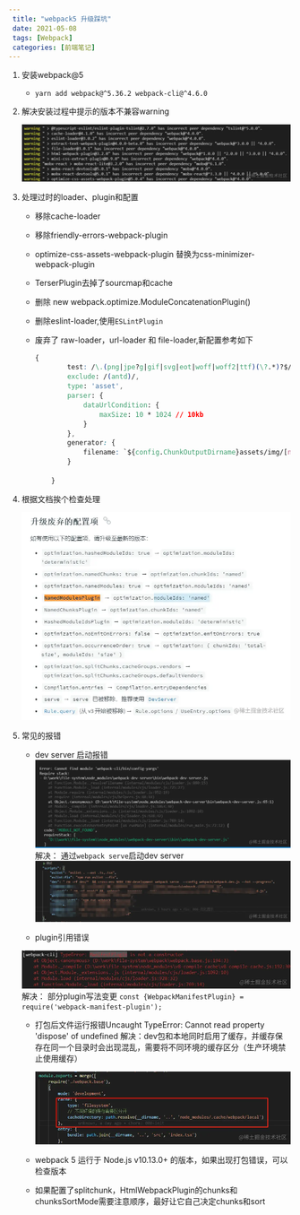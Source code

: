```yaml
---
 title: "webpack5 升级踩坑"
 date: 2021-05-08
 tags: [Webpack]
 categories: [前端笔记]
---
```


1.  安装webpack@5
    
    *   `yarn add webpack@^5.36.2 webpack-cli@^4.6.0`
2.  解决安装过程中提示的版本不兼容warning
    
    ![image.png](../imgs/f89dd471a85f4238949f7c0850cf121f.png)
    
3.  处理过时的loader、plugin和配置
    
    *   移除cache-loader
    *   移除friendly-errors-webpack-plugin
    *   optimize-css-assets-webpack-plugin 替换为css-minimizer-webpack-plugin
    *   TerserPlugin去掉了sourcmap和cache
    *   删除 new webpack.optimize.ModuleConcatenationPlugin()
    *   删除eslint-loader,使用`ESLintPlugin`
    *   废弃了 raw-loader，url-loader 和 file-loader,新配置参考如下
        
        ```css
        {
        		test: /\.(png|jpe?g|gif|svg|eot|woff|woff2|ttf)(\?.*)?$/,
        		exclude: /(antd)/,
        		type: 'asset',
        		parser: {
        			dataUrlCondition: {
        				maxSize: 10 * 1024 // 10kb
        			}
        		},
        		generator: {
        			filename: `${config.ChunkOutputDirname}assets/img/[name].[hash:7].[ext]` //'static/[hash][ext][query]'
        		}
        
        	}
        ```
        
4.  根据文档挨个检查处理
    
    ![image.png](../imgs/2a9e90766352487e9445f0db4706ff0c.png)
    
5.  常见的报错
    
    *   dev server 启动报错 ![image.png](../imgs/e01b6f56c7ee4723811457dc17ac563c.png) 解决： 通过`webpack serve`启动dev server ![image.png](../imgs/3dd4d8486dbf41c5bb421fec5a1a3b39.png)
        
    *   plugin引用错误
        
    
    ![image.png](../imgs/3e77c54098c845749ec0c60ee14eeb74.png) 解决： 部分plugin写法变更 `const {WebpackManifestPlugin} = require('webpack-manifest-plugin');`
    
    *   打包后文件运行报错Uncaught TypeError: Cannot read property 'dispose' of undefined 解决：dev包和本地同时启用了缓存，并缓存保存在同一个目录时会出现混乱，需要将不同环境的缓存区分（生产环境禁止使用缓存）
        
        ![image.png](../imgs/914e69f427bc412a90384306391d10bf.png)
        
    *   webpack 5 运行于 Node.js v10.13.0+ 的版本，如果出现打包错误，可以检查版本
        
    *   如果配置了splitchunk，HtmlWebpackPlugin的chunks和chunksSortMode需要注意顺序，最好让它自己决定chunks和sort